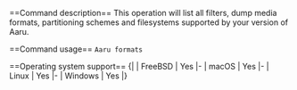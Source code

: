==Command description==
This operation will list all filters, dump media formats, partitioning schemes and filesystems supported by your version of Aaru.

==Command usage==
<code>Aaru formats</code> 

==Operating system support==
{|
| FreeBSD
| Yes
|-
| macOS
| Yes
|-
| Linux
| Yes
|-
| Windows
| Yes
|}